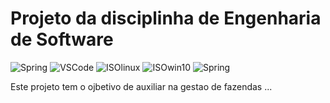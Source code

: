 # Projeto da disciplinha de Engenharia de Software

![Spring](https://img.shields.io/badge/IDE-SpringTool-success)
![VSCode](https://img.shields.io/badge/IDE-VSCode-blue)
![ISOlinux](https://img.shields.io/badge/ISO-Linux-blueviolet)
![ISOwin10](https://img.shields.io/badge/ISO-Win10-blue)
![Spring](https://img.shields.io/github/repo-size/danieldiv/gerencia-fazenda)

<p>
  Este projeto tem o ojbetivo de auxiliar na gestao de fazendas ...
</p>

